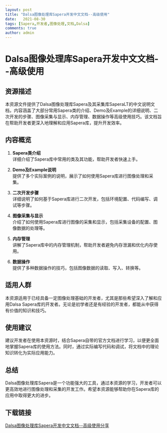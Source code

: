 ```yaml
---
layout: post
title: "Dalsa图像处理库Sapera开发中文文档--高级使用"
date:   2021-08-30
tags: [Sapera,开发者,图像处理,文档,Dalsa]
comments: true
author: admin
---
```

# Dalsa图像处理库Sapera开发中文文档--高级使用

## 资源描述

本资源文件提供了Dalsa图像处理库Sapera及其采集库SaperaLT的中文说明文档，内容涵盖了大部分常用Sapera类的介绍、Demo及Example的详细说明、二次开发的步骤、图像采集与显示、内存管理、数据操作等高级使用技巧。该文档旨在帮助开发者更深入地理解和应用Sapera库，提升开发效率。

## 内容概览

1. **Sapera类介绍**  
   详细介绍了Sapera库中常用的类及其功能，帮助开发者快速上手。

2. **Demo及Example说明**  
   提供了多个实际案例的说明，展示了如何使用Sapera库进行图像处理和采集。

3. **二次开发步骤**  
   详细说明了如何基于Sapera库进行二次开发，包括环境配置、代码编写、调试等步骤。

4. **图像采集与显示**  
   介绍了如何使用Sapera库进行图像的采集和显示，包括采集设备的配置、图像数据的处理等。

5. **内存管理**  
   讲解了Sapera库中的内存管理机制，帮助开发者避免内存泄漏和优化内存使用。

6. **数据操作**  
   提供了多种数据操作的技巧，包括图像数据的读取、写入、转换等。

## 适用人群

本资源适用于已经具备一定图像处理基础的开发者，尤其是那些希望深入了解和应用Dalsa Sapera库的开发者。无论是初学者还是有经验的开发者，都能从中获得有价值的知识和技巧。

## 使用建议

建议开发者在使用本资源时，结合Sapera自带的官方文档进行学习，以便更全面地掌握Sapera库的使用方法。同时，通过实际编写代码和调试，将文档中的理论知识转化为实际应用能力。

## 总结

Dalsa图像处理库Sapera是一个功能强大的工具，通过本资源的学习，开发者可以更高效地进行图像处理和采集的开发工作。希望本资源能够帮助你在Sapera库的应用中取得更大的进步。

## 下载链接

[Dalsa图像处理库Sapera开发中文文档--高级使用分享](https://pan.quark.cn/s/51dfd7895176)